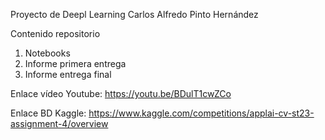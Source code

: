 Proyecto de Deepl Learning
Carlos Alfredo Pinto Hernández

Contenido repositorio
1. Notebooks
2. Informe primera entrega
3. Informe entrega final

Enlace vídeo Youtube: https://youtu.be/BDulT1cwZCo

Enlace BD Kaggle: https://www.kaggle.com/competitions/applai-cv-st23-assignment-4/overview
